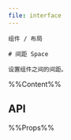 ```yaml
---
file: interface
---
```


`````
组件 / 布局

# 间距 Space

设置组件之间的间距。
`````

%%Content%%

## API

%%Props%%
